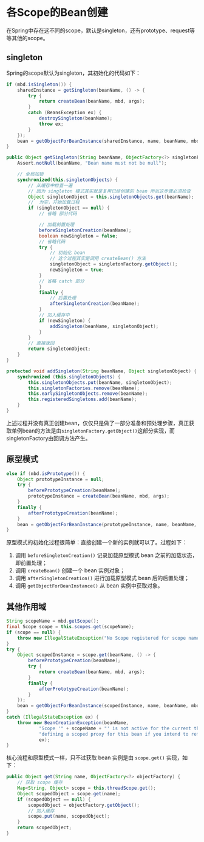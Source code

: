 # 各Scope的Bean创建

在Spring中存在这不同的scope，默认是singleton，还有prototype、request等等其他的scope。

## singleton

Spring的scope默认为singleton，其初始化的代码如下：

```java
if (mbd.isSingleton()) {
    sharedInstance = getSingleton(beanName, () -> {
        try {
            return createBean(beanName, mbd, args);
        }
        catch (BeansException ex) {
            destroySingleton(beanName);
            throw ex;
        }
    });
    bean = getObjectForBeanInstance(sharedInstance, name, beanName, mbd);
}

public Object getSingleton(String beanName, ObjectFactory<?> singletonFactory) {
    Assert.notNull(beanName, "Bean name must not be null");

    // 全局加锁
    synchronized(this.singletonObjects) {
        // 从缓存中检查一遍
        // 因为 singleton 模式其实就是复用已经创建的 bean 所以这步骤必须检查
        Object singletonObject = this.singletonObjects.get(beanName);
        //  为空，开始加载过程
        if (singletonObject == null) {
            // 省略 部分代码

            // 加载前置处理
            beforeSingletonCreation(beanName);
            boolean newSingleton = false;
            // 省略代码
            try {
                // 初始化 bean
                // 这个过程其实是调用 createBean() 方法
                singletonObject = singletonFactory.getObject();
                newSingleton = true;
            }
            // 省略 catch 部分
            }
            finally {
                // 后置处理
                afterSingletonCreation(beanName);
            }
            // 加入缓存中
            if (newSingleton) {
                addSingleton(beanName, singletonObject);
            }
        }
        // 直接返回
        return singletonObject;
    }
}

protected void addSingleton(String beanName, Object singletonObject) {
    synchronized (this.singletonObjects) {
        this.singletonObjects.put(beanName, singletonObject);
        this.singletonFactories.remove(beanName);
        this.earlySingletonObjects.remove(beanName);
        this.registeredSingletons.add(beanName);
    }
}
```

上述过程并没有真正创建bean，仅仅只是做了一部分准备和预处理步骤，真正获取单例bean的方法是由`singletonFactory.getObject()`这部分实现，而singletonFactory由回调方法产生。

## 原型模式

```java
else if (mbd.isPrototype()) {
    Object prototypeInstance = null;
    try {
        beforePrototypeCreation(beanName);
        prototypeInstance = createBean(beanName, mbd, args);
    }
    finally {
        afterPrototypeCreation(beanName);
    }
    bean = getObjectForBeanInstance(prototypeInstance, name, beanName, mbd);
}
```

原型模式的初始化过程很简单：直接创建一个新的实例就可以了。过程如下：

1. 调用 `beforeSingletonCreation()` 记录加载原型模式 bean 之前的加载状态，即前置处理；
2. 调用 `createBean()` 创建一个 bean 实例对象；
3. 调用 `afterSingletonCreation()` 进行加载原型模式 bean 后的后置处理；
4. 调用 `getObjectForBeanInstance()` 从 bean 实例中获取对象。

## 其他作用域

```java
String scopeName = mbd.getScope();
final Scope scope = this.scopes.get(scopeName);
if (scope == null) {
    throw new IllegalStateException("No Scope registered for scope name '" + scopeName + "'");
}
try {
    Object scopedInstance = scope.get(beanName, () -> {
        beforePrototypeCreation(beanName);
        try {
            return createBean(beanName, mbd, args);
        }
        finally {
            afterPrototypeCreation(beanName);
        }
    });
    bean = getObjectForBeanInstance(scopedInstance, name, beanName, mbd);
}
catch (IllegalStateException ex) {
    throw new BeanCreationException(beanName,
            "Scope '" + scopeName + "' is not active for the current thread; consider " +
            "defining a scoped proxy for this bean if you intend to refer to it from a singleton",
            ex);
}
```

核心流程和原型模式一样，只不过获取 bean 实例是由 `scope.get()` 实现，如下：

```java
public Object get(String name, ObjectFactory<?> objectFactory) {
    // 获取 scope 缓存
    Map<String, Object> scope = this.threadScope.get();
    Object scopedObject = scope.get(name);
    if (scopedObject == null) {
        scopedObject = objectFactory.getObject();
        // 加入缓存
        scope.put(name, scopedObject);
    }
    return scopedObject;
}
```